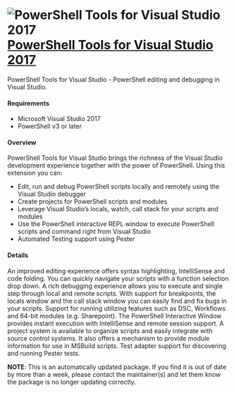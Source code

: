 # ![PowerShell Tools for Visual Studio 2017](https://cdn.jsdelivr.net/gh/pauby/ChocoPackages@4b9e7abb/icons/visualstudio2017-powershelltools.png "PowerShell Tools for Visual Studio 2017") [PowerShell Tools for Visual Studio 2017](https://chocolatey.org/packages/visualstudio2017-powershelltools)

PowerShell Tools for Visual Studio - PowerShell editing and debugging in Visual Studio.

#### Requirements
- Microsoft Visual Studio 2017
- PowerShell v3 or later

#### Overview
PowerShell Tools for Visual Studio brings the richness of the Visual Studio development experience together with the power of PowerShell. Using this extension you can:

- Edit, run and debug PowerShell scripts locally and remotely using the Visual Studio debugger
- Create projects for PowerShell scripts and modules
- Leverage Visual Studio’s locals, watch, call stack for your scripts and modules
- Use the PowerShell interactive REPL window to execute PowerShell scripts and command right from Visual Studio
- Automated Testing support using Pester

#### Details
An improved editing experience offers syntax highlighting, IntelliSense and code folding. You can quickly navigate your scripts with a function selection drop down.
A rich debugging experience allows you to execute and single step through local and remote scripts. With support for breakpoints, the locals window and the call stack window you can easily find and fix bugs in your scripts.
Support for running utilizing features such as DSC, Workflows and 64-bit modules (e.g. Sharepoint).
The PowerShell Interactive Window provides instant execution with IntelliSense and remote session support.
A project system is available to organize scripts and easily integrate with source control systems. It also offers a mechanism to provide module information for use in MSBuild scripts.
Test adapter support for discovering and running Pester tests.

**NOTE**: This is an automatically updated package. If you find it is out of date by more than a week, please contact the maintainer(s) and let them know the package is no longer updating correctly.